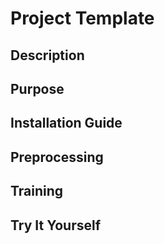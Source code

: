# Project Template

## Description

## Purpose

## Installation Guide

## Preprocessing

## Training

## Try It Yourself
